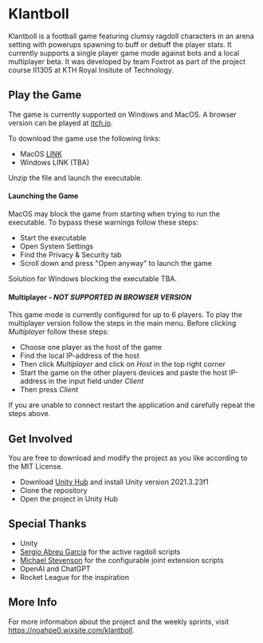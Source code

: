 # Klantboll
Klantboll is a football game featuring clumsy ragdoll characters in an arena setting with powerups spawning to buff or debuff the player stats. It currently supports a single player game mode against bots and a local multiplayer beta. It was developed by team Foxtrot as part of the project course II1305 at KTH Royal Insitute of Technology.

## Play the Game
The game is currently supported on Windows and MacOS. A browser version can be played at [itch.io](https://noahpe0.wixsite.com/klantboll/game).

To download the game use the following links:
* MacOS [LINK](https://1dce1aec-9bc8-44f3-b45e-7c01bc62bc67.filesusr.com/archives/3771f3_af4ccd2ac848405eaeb5f64e250d38ed.zip?dn=MacBuildKlantBoll.zip)
* Windows LINK (TBA)

Unzip the file and launch the executable.

#### Launching the Game
MacOS may block the game from starting when trying to run the executable. To bypass these warnings follow these steps:
* Start the executable
* Open System Settings
* Find the Privacy & Security tab
* Scroll down and press "Open anyway" to launch the game

Solution for Windows blocking the executable TBA.

#### Multiplayer - *NOT SUPPORTED IN BROWSER VERSION*
This game mode is currently configured for up to 6 players. To play the multiplayer version follow the steps in the main menu. Before clicking _Multiplayer_ follow these steps:
* Choose one player as the host of the game
* Find the local IP-address of the host
* Then click _Multiplayer_ and click on _Host_ in the top right corner
* Start the game on the other players devices and paste the host IP-address in the input field under _Client_
* Then press _Client_

If you are unable to connect restart the application and carefully repeat the steps above.

## Get Involved
You are free to download and modify the project as you like according to the MIT License. 
* Download [Unity Hub](https://unity.com/download) and install Unity version 2021.3.23f1
* Clone the repository
* Open the project in Unity Hub

## Special Thanks
* Unity
* [Sergio Abreu García](https://sergioabreu.me) for the active ragdoll scripts
* [Michael Stevenson](https://www.mstevenson.net/) for the configurable joint extension scripts
* OpenAI and ChatGPT
* Rocket League for the inspiration

## More Info
For more information about the project and the weekly sprints, visit https://noahpe0.wixsite.com/klantboll.
